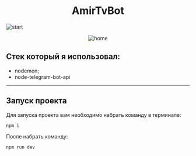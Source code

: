 <h1 align="center"> AmirTvBot </h1>

![start](https://user-images.githubusercontent.com/92297776/199062397-0af2290a-28ab-4ce4-ac64-54734029bc36.gif)



<p align="center">
  <img src="game.gif" alt="home" />
</p>

## Стек который я использовал:

- nodemon;
- node-telegram-bot-api

-------

## Запуск проекта

Для запуска проекта вам необходимо набрать команду в терминале:

```javascript
npm i
```

После набрать команду:

```javascript
npm run dev
```
